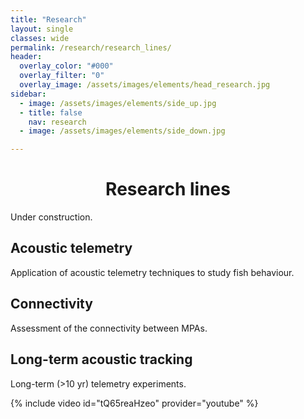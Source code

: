 ```yaml
---
title: "Research"
layout: single
classes: wide
permalink: /research/research_lines/
header:
  overlay_color: "#000"
  overlay_filter: "0"
  overlay_image: /assets/images/elements/head_research.jpg
sidebar:
  - image: /assets/images/elements/side_up.jpg
  - title: false
    nav: research
  - image: /assets/images/elements/side_down.jpg

---
```


<h1 align=center>Research lines</h1>

Under construction.

## Acoustic telemetry
Application of acoustic telemetry techniques to study fish behaviour.


## Connectivity
Assessment of the connectivity between MPAs.


## Long-term acoustic tracking
Long-term (>10 yr) telemetry experiments.

{% include video id="tQ65reaHzeo" provider="youtube" %}

